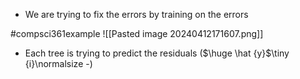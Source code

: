 - We are trying to fix the errors by training on the errors

#compsci361example ![[Pasted image 20240412171607.png]]
- Each tree is trying to predict the residuals ($\huge \hat {y}$\tiny {i}\normalsize -)